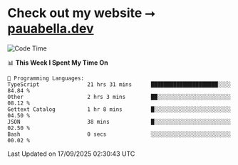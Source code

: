 # Check out my website ⭢ [pauabella.dev](https://pauabella.dev)

<!--START_SECTION:waka-->
![Code Time](http://img.shields.io/badge/Code%20Time-4%2C799%20hrs%2014%20mins-blue)

📊 **This Week I Spent My Time On** 

```text
💬 Programming Languages: 
TypeScript               21 hrs 31 mins      █████████████████████░░░░   84.84 % 
Other                    2 hrs 3 mins        ██░░░░░░░░░░░░░░░░░░░░░░░   08.12 % 
Gettext Catalog          1 hr 8 mins         █░░░░░░░░░░░░░░░░░░░░░░░░   04.50 % 
JSON                     38 mins             █░░░░░░░░░░░░░░░░░░░░░░░░   02.50 % 
Bash                     0 secs              ░░░░░░░░░░░░░░░░░░░░░░░░░   00.02 % 
```


 Last Updated on 17/09/2025 02:30:43 UTC
<!--END_SECTION:waka-->
